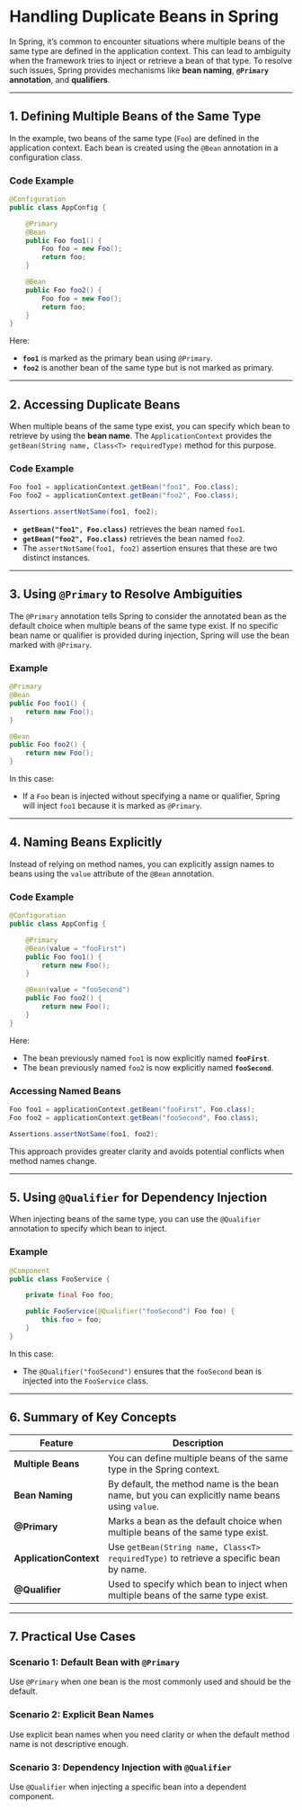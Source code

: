 # **Handling Duplicate Beans in Spring**

In Spring, it’s common to encounter situations where multiple beans of the same type are defined in the application context. This can lead to ambiguity when the framework tries to inject or retrieve a bean of that type. To resolve such issues, Spring provides mechanisms like **bean naming**, **`@Primary` annotation**, and **qualifiers**.

---

## **1. Defining Multiple Beans of the Same Type**

In the example, two beans of the same type (`Foo`) are defined in the application context. Each bean is created using the `@Bean` annotation in a configuration class.

### **Code Example**
```java
@Configuration
public class AppConfig {

    @Primary
    @Bean
    public Foo foo1() {
        Foo foo = new Foo();
        return foo;
    }

    @Bean
    public Foo foo2() {
        Foo foo = new Foo();
        return foo;
    }
}
```

Here:
- **`foo1`** is marked as the primary bean using `@Primary`.
- **`foo2`** is another bean of the same type but is not marked as primary.

---

## **2. Accessing Duplicate Beans**

When multiple beans of the same type exist, you can specify which bean to retrieve by using the **bean name**. The `ApplicationContext` provides the `getBean(String name, Class<T> requiredType)` method for this purpose.

### **Code Example**
```java
Foo foo1 = applicationContext.getBean("foo1", Foo.class);
Foo foo2 = applicationContext.getBean("foo2", Foo.class);

Assertions.assertNotSame(foo1, foo2);
```

- **`getBean("foo1", Foo.class)`** retrieves the bean named `foo1`.
- **`getBean("foo2", Foo.class)`** retrieves the bean named `foo2`.
- The `assertNotSame(foo1, foo2)` assertion ensures that these are two distinct instances.

---

## **3. Using `@Primary` to Resolve Ambiguities**

The `@Primary` annotation tells Spring to consider the annotated bean as the default choice when multiple beans of the same type exist. If no specific bean name or qualifier is provided during injection, Spring will use the bean marked with `@Primary`.

### **Example**
```java
@Primary
@Bean
public Foo foo1() {
    return new Foo();
}

@Bean
public Foo foo2() {
    return new Foo();
}
```

In this case:
- If a `Foo` bean is injected without specifying a name or qualifier, Spring will inject `foo1` because it is marked as `@Primary`.

---

## **4. Naming Beans Explicitly**

Instead of relying on method names, you can explicitly assign names to beans using the `value` attribute of the `@Bean` annotation.

### **Code Example**
```java
@Configuration
public class AppConfig {

    @Primary
    @Bean(value = "fooFirst")
    public Foo foo1() {
        return new Foo();
    }

    @Bean(value = "fooSecond")
    public Foo foo2() {
        return new Foo();
    }
}
```

Here:
- The bean previously named `foo1` is now explicitly named **`fooFirst`**.
- The bean previously named `foo2` is now explicitly named **`fooSecond`**.

### **Accessing Named Beans**
```java
Foo foo1 = applicationContext.getBean("fooFirst", Foo.class);
Foo foo2 = applicationContext.getBean("fooSecond", Foo.class);

Assertions.assertNotSame(foo1, foo2);
```

This approach provides greater clarity and avoids potential conflicts when method names change.

---

## **5. Using `@Qualifier` for Dependency Injection**

When injecting beans of the same type, you can use the `@Qualifier` annotation to specify which bean to inject.

### **Example**
```java
@Component
public class FooService {

    private final Foo foo;

    public FooService(@Qualifier("fooSecond") Foo foo) {
        this.foo = foo;
    }
}
```

In this case:
- The `@Qualifier("fooSecond")` ensures that the `fooSecond` bean is injected into the `FooService` class.

---

## **6. Summary of Key Concepts**

| Feature                  | Description                                                                                     |
|--------------------------|-------------------------------------------------------------------------------------------------|
| **Multiple Beans**       | You can define multiple beans of the same type in the Spring context.                          |
| **Bean Naming**          | By default, the method name is the bean name, but you can explicitly name beans using `value`.  |
| **@Primary**             | Marks a bean as the default choice when multiple beans of the same type exist.                 |
| **ApplicationContext**   | Use `getBean(String name, Class<T> requiredType)` to retrieve a specific bean by name.          |
| **@Qualifier**           | Used to specify which bean to inject when multiple beans of the same type exist.               |

---

## **7. Practical Use Cases**

### **Scenario 1: Default Bean with `@Primary`**
Use `@Primary` when one bean is the most commonly used and should be the default.

### **Scenario 2: Explicit Bean Names**
Use explicit bean names when you need clarity or when the default method name is not descriptive enough.

### **Scenario 3: Dependency Injection with `@Qualifier`**
Use `@Qualifier` when injecting a specific bean into a dependent component.

